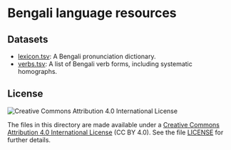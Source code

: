 # Bengali language resources

## Datasets

* [lexicon.tsv](lexicon.tsv): A Bengali pronunciation dictionary.
* [verbs.tsv](verbs.tsv): A list of Bengali verb forms, including systematic
  homographs.

## License

![Creative Commons Attribution 4.0 International License](https://i.creativecommons.org/l/by/4.0/88x31.png)

The files in this directory are made available under a
[Creative Commons Attribution 4.0 International License](https://creativecommons.org/licenses/by/4.0/)
(CC BY 4.0). See the file [LICENSE](LICENSE) for further details.
